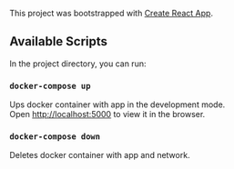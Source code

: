 This project was bootstrapped with [Create React App](https://github.com/facebook/create-react-app).

## Available Scripts

In the project directory, you can run:

### `docker-compose up`

Ups docker container with app in the development mode.<br />
Open [http://localhost:5000](http://localhost:5000) to view it in the browser.

### `docker-compose down`

Deletes docker container with app and network.
